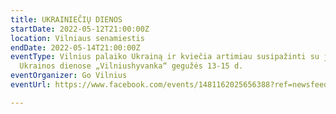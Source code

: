 ```yaml
---
title: UKRAINIEČIŲ DIENOS
startDate: 2022-05-12T21:00:00Z
location: Vilniaus senamiestis
endDate: 2022-05-14T21:00:00Z
eventType: Vilnius palaiko Ukrainą ir kviečia artimiau susipažinti su jos kultūra
  Ukrainos dienose „Vilniushyvanka“ gegužės 13-15 d.
eventOrganizer: Go Vilnius
eventUrl: https://www.facebook.com/events/1481162025656388?ref=newsfeed

---
```

